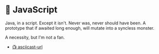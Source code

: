 # 📜 JavaScript

Java, in a script. Except it isn't. Never was, never should have been.
A prototype that if awaited long enough, will mutate into a syncless
monster.

A necessity, but I'm not a fan.

* [📺 asciicast-url](asciicast-url)

